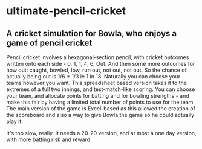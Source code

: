 # ultimate-pencil-cricket
## A cricket simulation for Bowla, who enjoys a game of pencil cricket
Pencil cricket involves a hexagonal-section pencil, with cricket outcomes written onto each side - 0, 1, 1, 4, 6, Out. And then some more outcomes for how out: caught, bowled, lbw, run out, not out, not out. So the chance of actually being out is 1/6 * 1/3 ie 1 in 18. Naturally you can choose your teams however you want.
This spreadsheet based version takes it to the extremes of a full two innings, and test-match-like scoring. You can choose your team, and allocate points for batting and for bowling strengths - and make this fair by having a limited total number of points to use for the team.
The main version of the game is Excel-based as this allowed the creation of the scoreboard and also a way to give Bowla the game so he could actually play it.

It's too slow, really. It needs a 20-20 version, and at most a one day version, with more batting risk and reward.
